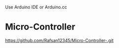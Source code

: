 Use Arduino IDE or Arduino.cc
# Micro-Controller
https://github.com/Rafsan12345/Micro-Controller-.git

